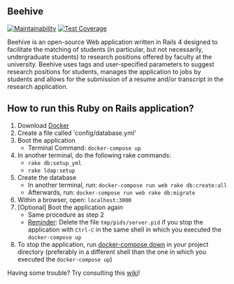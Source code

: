 Beehive
-------------
[![Maintainability](https://api.codeclimate.com/v1/badges/ac7d134650fc4b1daab1/maintainability)](https://codeclimate.com/github/ulab-advanced-technologies-group/Beehive/maintainability)
[![Test Coverage](https://api.codeclimate.com/v1/badges/ac7d134650fc4b1daab1/test_coverage)](https://codeclimate.com/github/ulab-advanced-technologies-group/Beehive/test_coverage)

Beehive is an open-source Web application written in Rails 4 designed
to facilitate the matching of students (in particular, but not necessarily,
undergraduate students) to research positions offered by faculty at
the university. Beehive uses tags and user-specified parameters to
suggest research positions for students, manages the application to jobs
by students and allows for the submission of a resume and/or transcript
in the research application.


## How to run this Ruby on Rails application?
1. Download [Docker](https://docker.com)
2. Create a file called 'config/database.yml'
3. Boot the application
    - Terminal Command: `docker-compose up`
4. In another terminal, do the following rake commands:
    - `rake db:setup_yml`
    - `rake ldap:setup`
4. Create the database
    - In another terminal, run: `docker-compose run web rake db:create:all`
    - Afterwards, run: `docker-compose run web rake db:migrate`
5. Within a browser, open: `localhost:3000`
6. [Optional] Boot the application again
    - Same procedure as step 2
    - [Reminder](https://docs.docker.com/compose/rails/): Delete the file `tmp/pids/server.pid` if you stop the application with `Ctrl-C` in the same shell in which you executed the `docker-compose up`
7. To stop the application, run [docker-compose down](https://docs.docker.com/compose/reference/down/) in your project directory (preferably in a different shell than the one in which you executed the `docker-compose up`)

Having some trouble? Try consulting this [wiki](https://github.com/ucberkeley/Beehive/wiki/)!
